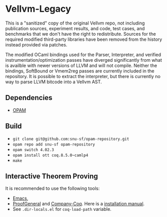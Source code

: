 # Vellvm-Legacy

This is a "sanitized" copy of the original Vellvm repo, not including
publication sources, experiment results, and code, test cases, and benchmarks
that we don't have the right to redistribute. Sources for the required modified
third-party libraries have been removed from the history instead provided via
patches.

The modified OCaml bindings used for the Parser, Interpreter, and
verified instrumentation/optimization passes have diverged significantly from
what is availble with newer versions of LLVM and will not compile. Neither the
bindings, SoftBound or Vmem2reg passes are currently included in the
repository. It is possible to extract the interpreter, but there is currently no
way to parse LLVM bitcode into a Vellvm AST.

## Dependencies

- [OPAM](https://opam.ocaml.org/)

## Build

- `git clone git@github.com:snu-sf/opam-repository.git`
- `opam repo add snu-sf opam-repository`
- `opam switch 4.02.3`
- `opam install ott coq.8.5.0~camlp4`
- `make`

## Interactive Theorem Proving

It is recommended to use the following tools:

- [Emacs](https://www.gnu.org/software/emacs/),
- [ProofGeneral](http://proofgeneral.inf.ed.ac.uk/) and [Company-Coq](https://github.com/cpitclaudel/company-coq).  Here is a [installation manual](https://github.com/cpitclaudel/company-coq).
- See `.dir-locals.el` for `coq-load-path` variable.

